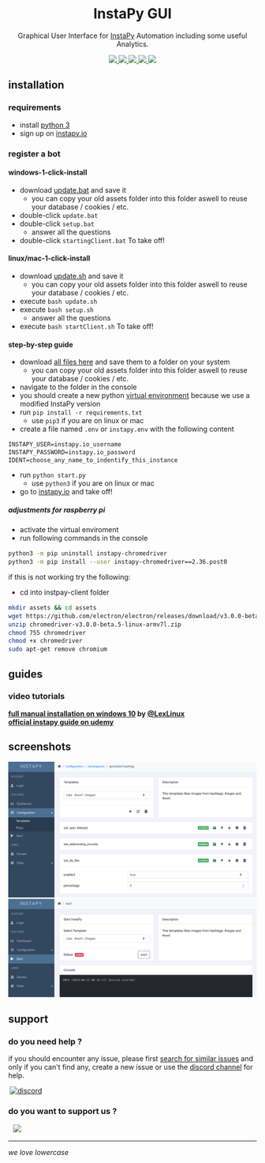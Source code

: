 <p align='center'>
	<h1 align="center">InstaPy GUI</h1>
	<p align="center">Graphical User Interface for <a href='https://github.com/timgrossmann/InstaPy'>InstaPy</a> Automation including some useful Analytics.<p>
	<p align="center">
		<a href="https://travis-ci.com/breuerfelix/instapy-gui">
		<img src="https://travis-ci.com/breuerfelix/instapy-gui.svg?branch=master">
		</a>
		<a href="https://discord.gg/FDETsht">
		<img src="https://img.shields.io/discord/510385886869979136.svg">
		</a>
		<a href="https://www.github.com/timgrossmann/InstaPy#backer">
		<img src="https://opencollective.com/instapy/backers/badge.svg">
		</a>
		<a href="https://www.github.com/timgrossmann/InstaPy#sponsors">
		<img src="https://opencollective.com/instapy/sponsors/badge.svg">
		</a>  
		<a href="https://github.com/breuerfelix/instapy-gui/blob/master/LICENSE">
		<img src="https://img.shields.io/github/license/breuerfelix/instapy-gui.svg" />
		</a>
	</p>
</p>

## installation

### requirements

* install [python 3](https://www.python.org/downloads/)
* sign up on [instapy.io](https://instapy.io)

### register a bot

#### windows-1-click-install

* download [update.bat](https://raw.githubusercontent.com/breuerfelix/instapy-gui/master/services/instapy/update.bat) and save it
  * you can copy your old assets folder into this folder aswell to reuse your database / cookies / etc.
* double-click `update.bat`
* double-click `setup.bat`
  * answer all the questions
* double-click `startingClient.bat` To take off!

#### linux/mac-1-click-install

* download [update.sh](https://raw.githubusercontent.com/breuerfelix/instapy-gui/master/services/instapy/update.sh) and save it
  * you can copy your old assets folder into this folder aswell to reuse your database / cookies / etc.
* execute `bash update.sh`
* execute `bash setup.sh`
  * answer all the questions
* execute `bash startClient.sh` To take off!

#### step-by-step guide

* download [all files here](https://github.com/breuerfelix/instapy-gui/tree/master/services/instapy) and save them to a folder on your system
  * you can copy your old assets folder into this folder aswell to reuse your database / cookies / etc.
* navigate to the folder in the console
* you should create a new python [virtual environment](https://packaging.python.org/guides/installing-using-pip-and-virtual-environments/) because we use a modified InstaPy version
* run `pip install -r requirements.txt`
  * use `pip3` if you are on linux or mac
* create a file named `.env` or `instapy.env` with the following content

```env
INSTAPY_USER=instapy.io_username
INSTAPY_PASSWORD=instapy.io_password
IDENT=choose_any_name_to_indentify_this_instance
```

* run `python start.py`
  * use `python3` if you are on linux or mac
* go to [instapy.io](https://instapy.io) and take off!

##### adjustments for raspberry pi

* activate the virtual enviroment
* run following commands in the console

```bash
python3 -m pip uninstall instapy-chromedriver
python3 -m pip install --user instapy-chromedriver==2.36.post0
```

if this is not working try the following:

* cd into instpay-client folder

```bash
mkdir assets && cd assets
wget https://github.com/electron/electron/releases/download/v3.0.0-beta.5/chromedriver-v3.0.0-beta.5-linux-armv7l.zip
unzip chromedriver-v3.0.0-beta.5-linux-armv7l.zip
chmod 755 chromedriver
chmod +x chromedriver
sudo apt-get remove chromium
```

## guides

### video tutorials

**[full manual installation on windows 10](https://drive.google.com/open?id=1ZafLOa0ShSXva61eQwFAePSVBC0Suc9p) by [@LexLinux](https://github.com/lexlinux)**  
**[official instapy guide on udemy](https://www.udemy.com/instapy-guide/?couponCode=INSTAPY_OFFICIAL)**

## screenshots

![templates](docs/templates.png)  
![start](docs/start.png)

## support

### do you need help ?

if you should encounter any issue, please first [search for similar issues](https://github.com/breuerfelix/instapy-gui/issues) and only if you can't find any, create a new issue or use the [discord channel](https://discord.gg/FDETsht) for help.

<a href='https://discord.gg/FDETsht'>
  <img hspace='3' alt='discord' src='https://camo.githubusercontent.com/e4a739df27356a78e9cae2e2dda642d118567e7c/68747470733a2f2f737465616d63646e2d612e616b616d616968642e6e65742f737465616d636f6d6d756e6974792f7075626c69632f696d616765732f636c616e732f32373039303534312f386464356339303766326130656563623733646336613437373666633961323538373865626364642e706e67' width=214/>
</a>

### do you want to support us ?

<a href="https://opencollective.com/instapy/donate" target="_blank">
  <img hspace="10" src="https://opencollective.com/instapy/contribute/button@2x.png?color=blue" width=300 />
</a>

---

_we love lowercase_
